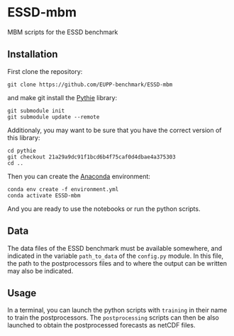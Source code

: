 # ESSD-mbm

MBM scripts for the ESSD benchmark

## Installation

First clone the repository:

    git clone https://github.com/EUPP-benchmark/ESSD-mbm

and make git install the [Pythie](https://github.com/Climdyn/pythie) library:

    git submodule init
    git submodule update --remote
    
Additionaly, you may want to be sure that you have the correct version of this library:

    cd pythie
    git checkout 21a29a9dc91f1bcd6b4f75caf0d4dbae4a375303
    cd ..

Then you can create the [Anaconda](https://www.anaconda.com/) environment:

    conda env create -f environment.yml
    conda activate ESSD-mbm

And you are ready to use the notebooks or run the python scripts.

## Data

The data files of the ESSD benchmark must be available somewhere, and indicated in the variable `path_to_data` of the `config.py` module. In this file, the path to the postprocessors files and to where the output can be written may also be indicated.

## Usage

In a terminal, you can launch the python scripts with `training` in their name to train the postprocessors. The `postprocessing` scripts can then be also launched to obtain the postprocessed forecasts as netCDF files.
